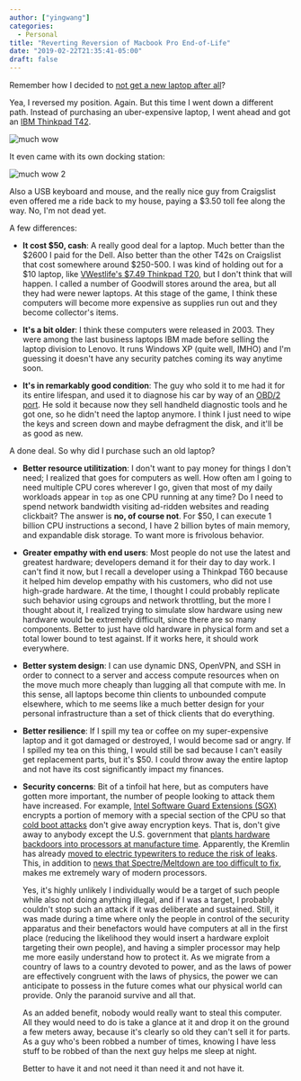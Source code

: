 ```yaml
---
author: ["yingwang"]
categories:
  - Personal
title: "Reverting Reversion of Macbook Pro End-of-Life"
date: "2019-02-22T21:35:41-05:00"
draft: false
---
```


Remember how I decided to [not get a new laptop after
all](/posts/2019/01/28/revert_macbook_end_of_life)?

Yea, I reversed my position. Again. But this time I went down a different path.
Instead of purchasing an uber-expensive laptop, I went ahead and got an [IBM
Thinkpad T42](http://www.thinkwiki.org/wiki/Category:T42).

![much wow](/img/posts/2019/02/22/revert_revert_macbook_end_of_life_1.jpg)

It even came with its own docking station:

![much wow 2](/img/posts/2019/02/22/revert_revert_macbook_end_of_life_2.jpg)

Also a USB keyboard and mouse, and the really nice guy from Craigslist even
offered me a ride back to my house, paying a $3.50 toll fee along the way. No,
I'm not dead yet.

A few differences:

- **It cost $50, cash**: A really good deal for a laptop. Much better than the
  \$2600 I paid for the Dell. Also better than the other T42s on Craigslist
  that cost somewhere around \$250-500. I was kind of holding out for a \$10
  laptop, like [VWestlife's \$7.49 Thinkpad
  T20](https://www.youtube.com/watch?v=YcEycj_50hA), but I don't think that
  will happen. I called a number of Goodwill stores around the area, but all
  they had were newer laptops. At this stage of the game, I think these
  computers will become more expensive as supplies run out and they become
  collector's items.

- **It's a bit older**: I think these computers were released in 2003. They
  were among the last business laptops IBM made before selling the laptop
  division to Lenovo. It runs Windows XP (quite well, IMHO) and I'm guessing
  it doesn't have any security patches coming its way anytime soon.

- **It's in remarkably good condition**: The guy who sold it to me had it for
  its entire lifespan, and used it to diagnose his car by way of an [OBD/2
  port](https://en.wikipedia.org/wiki/On-board_diagnostics). He sold it
  because now they sell handheld diagnostic tools and he got one, so he didn't
  need the laptop anymore. I think I just need to wipe the keys and screen
  down and maybe defragment the disk, and it'll be as good as new.

A done deal. So why did I purchase such an old laptop?

- **Better resource utilitization**: I don't want to pay money for things I
  don't need; I realized that goes for computers as well. How often am I going
  to need multiple CPU cores wherever I go, given that most of my daily
  workloads appear in `top` as one CPU running at any time? Do I need to spend
  network bandwidth visiting ad-ridden websites and reading clickbait? The
  answer is **no, of course not**. For $50, I can execute 1 billion CPU
  instructions a second, I have 2 billion bytes of main memory, and expandable
  disk storage. To want more is frivolous behavior.

- **Greater empathy with end users**: Most people do not use the latest and
  greatest hardware; developers demand it for their day to day work. I can't
  find it now, but I recall a developer using a Thinkpad T60 because it helped
  him develop empathy with his customers, who did not use high-grade hardware.
  At the time, I thought I could probably replicate such behavior using
  cgroups and network throttling, but the more I thought about it, I realized
  trying to simulate slow hardware using new hardware would be extremely
  difficult, since there are so many components. Better to just have old
  hardware in physical form and set a total lower bound to test against. If it
  works here, it should work everywhere.

- **Better system design**: I can use dynamic DNS, OpenVPN, and SSH in order
  to connect to a server and access compute resources when on the move much
  more cheaply than lugging all that compute with me. In this sense, all
  laptops become thin clients to unbounded compute elsewhere, which to me
  seems like a much better design for your personal infrastructure than a set
  of thick clients that do everything.

- **Better resilience**: If I spill my tea or coffee on my super-expensive
  laptop and it got damaged or destroyed, I would become sad or angry. If I
  spilled my tea on this thing, I would still be sad because I can't easily
  get replacement parts, but it's $50. I could throw away the entire laptop
  and not have its cost significantly impact my finances.

- **Security concerns**: Bit of a tinfoil hat here, but as computers have
  gotten more important, the number of people looking to attack them have
  increased. For example, [Intel Software Guard Extensions
  (SGX)](https://en.wikipedia.org/wiki/Software_Guard_Extensions) encrypts a
  portion of memory with a special section of the CPU so that [cold boot
  attacks](https://en.wikipedia.org/wiki/Cold_boot_attack) don't give away
  encryption keys. That is, don't give away to anybody except the U.S.
  government that [plants hardware backdoors into processors at manufacture
  time](http://theinvisiblethings.blogspot.com/2013_09_01_archive.html).
  Apparently, the Kremlin has already [moved to electric typewriters to reduce
  the risk of
  leaks](https://www.telegraph.co.uk/news/worldnews/europe/russia/10173645/Kremlin-returns-to-typewriters-to-avoid-computer-leaks.html).
  This, in addition to [news that Spectre/Meltdown are too difficult to
  fix](https://www.i-programmer.info/news/149-security/12556-google-says-spectre-and-meltdown-are-too-difficult-to-fix.html),
  makes me extremely wary of modern processors.

  Yes, it's highly unlikely I individually would be a target of such people
  while also not doing anything illegal, and if I was a target, I probably
  couldn't stop such an attack if it was deliberate and sustained. Still, it
  was made during a time where only the people in control of the security
  apparatus and their benefactors would have computers at all in the first
  place (reducing the likelihood they would insert a hardware exploit
  targeting their own people), and having a simpler processor may help me more
  easily understand how to protect it. As we migrate from a country of laws to
  a country devoted to power, and as the laws of power are effectively
  congruent with the laws of physics, the power we can anticipate to possess
  in the future comes what our physical world can provide. Only the paranoid
  survive and all that.

  As an added benefit, nobody would really want to steal this computer. All
  they would need to do is take a glance at it and drop it on the ground a few
  meters away, because it's clearly so old they can't sell it for parts. As a
  guy who's been robbed a number of times, knowing I have less stuff to be
  robbed of than the next guy helps me sleep at night.

  Better to have it and not need it than need it and not have it.
